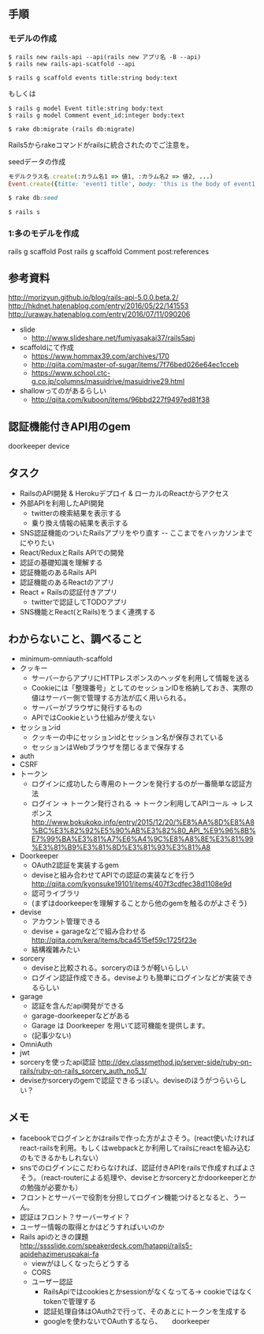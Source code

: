## 手順

### モデルの作成

```
$ rails new rails-api --api(rails new アプリ名 -B --api)
$ rails new rails-api-scatfold --api
```

```
$ rails g scaffold events title:string body:text
```
もしくは

```
$ rails g model Event title:string body:text
$ rails g model Comment event_id:integer body:text
```

```
$ rake db:migrate (rails db:migrate)
```
Rails5からrakeコマンドがrailsに統合されたのでご注意を。


seedデータの作成
```db/seeds.rb
モデルクラス名.create(:カラム名1 => 値1, :カラム名2 => 値2, ...)
Event.create({title: 'event1 title', body: 'this is the body of event1'})

$ rake db:seed
```

```
$ rails s
```

### 1:多のモデルを作成



rails g scaffold Post
rails g scaffold Comment post:references


## 参考資料
http://morizyun.github.io/blog/rails-api-5.0.0.beta.2/
http://hkdnet.hatenablog.com/entry/2016/05/22/141553
http://uraway.hatenablog.com/entry/2016/07/11/090206
- slide
  - http://www.slideshare.net/fumiyasakai37/rails5api
- scaffoldにて作成
  - https://www.hommax39.com/archives/170
  - http://qiita.com/master-of-sugar/items/7f76bed026e64ec1cceb
  - https://www.school.ctc-g.co.jp/columns/masuidrive/masuidrive29.html
- shallowってのがあるらしい
  - http://qiita.com/kuboon/items/96bbd227f9497ed81f38


## 認証機能付きAPI用のgem
doorkeeper
device


## タスク
- RailsのAPI開発 & Herokuデプロイ & ローカルのReactからアクセス
- 外部APIを利用したAPI開発
  - twitterの検索結果を表示する
  - 乗り換え情報の結果を表示する
- SNS認証機能のついたRailsアプリをやり直す
-- ここまでをハッカソンまでにやりたい
- React/ReduxとRails APIでの開発
- 認証の基礎知識を理解する
- 認証機能のあるRails API
- 認証機能のあるReactのアプリ
- React + Railsの認証付きアプリ
  - twitterで認証してTODOアプリ
- SNS機能とReact(とRails)をうまく連携する



## わからないこと、調べること
- minimum-omniauth-scaffold
- クッキー
  - サーバーからアプリにHTTPレスポンスのヘッダを利用して情報を送る
  - Cookieには「整理番号」としてのセッションIDを格納しておき、実際の値はサーバー側で管理する方法が広く用いられる。
  - サーバーがブラウザに発行するもの
  - APIではCookieという仕組みが使えない
- セッションid
  - クッキーの中にセッションidとセッション名が保存されている
  - セッションはWebブラウザを閉じるまで保存する
- auth
- CSRF
- トークン
  - ログインに成功したら専用のトークンを発行するのが一番簡単な認証方法
  - ログイン -> トークン発行される -> トークン利用してAPIコール -> レスポンス http://www.bokukoko.info/entry/2015/12/20/%E8%AA%8D%E8%A8%BC%E3%82%92%E5%90%AB%E3%82%80_API_%E9%96%8B%E7%99%BA%E3%81%A7%E6%A4%9C%E8%A8%8E%E3%81%99%E3%81%B9%E3%81%8D%E3%81%93%E3%81%A8
- Doorkeeper
  - OAuth2認証を実装するgem
  - deviseと組み合わせてAPIでの認証の実装などを行う　http://qiita.com/kyonsuke19101/items/407f3cdfec38d1108e9d
  - 認可ライブラリ
  - (まずはdoorkeeperを理解することから他のgemを触るのがよさそう)
- devise
  - アカウント管理できる
  - devise + garageなどで組み合わせる　http://qiita.com/kera/items/bca4515ef59c1725f23e
  - 結構複雑みたい
- sorcery
  - deviseと比較される。sorceryのほうが軽いらしい
  - ログイン認証作成できる。deviseよりも簡単にログインなどが実装できるらしい
- garage
  - 認証を含んだapi開発ができる
  - garage-doorkeeperなどがある
  - Garage は Doorkeeper を用いて認可機能を提供します。
  - (記事少ない)
- OmniAuth
- jwt
- sorceryを使ったapi認証
http://dev.classmethod.jp/server-side/ruby-on-rails/ruby-on-rails_sorcery_auth_no5_1/
- deviseかsorceryのgemで認証できるっぽい。deviseのほうがつらいらしい？

## メモ
- facebookでログインとかはrailsで作った方がよさそう。(react使いたければreact-railsを利用。もしくはwebpackとか利用してrailsにreactを組み込むのもできるかもしれない）
- snsでのログインにこだわらなければ、認証付きAPIをrailsで作成すればよさそう。（react-routerによる処理や、deviseとかsorceryとかdoorkeeperとかの勉強が必要かも）
- フロントとサーバーで役割を分担してログイン機能つけるとなると、うーん。
- 認証はフロント？サーバーサイド？
- ユーザー情報の取得とかはどうすればいいのか
- Rails apiのときの課題 http://sssslide.com/speakerdeck.com/hatappi/rails5-apidehazimeruspakai-fa
  - viewがほしくなったらどうする
  - CORS
  - ユーザー認証
    - RailsApiではcookiesとかsessionがなくなってる-> cookieではなくtokenで管理する
    - 認証処理自体はOAuth2で行って、そのあとにトークンを生成する
    - googleを使わないでOAuthするなら、　　doorkeeper
